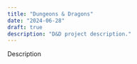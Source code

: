 ```yaml
---
title: "Dungeons & Dragons"
date: "2024-06-28"
draft: true
description: "D&D project description."
---
```


Description

